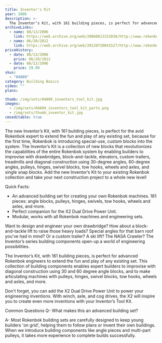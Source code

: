 ```yaml
---
title: Inventor's Kit
year: 2006
description: >-
  The Inventor’s Kit, with 161 building pieces, is perfect for advanced Rokenbok engineers to extend the fun and play of any existing set. This collection of building components enables expert builders to improvise with diagonal construction using 30 and 60 degree angle blocks, and to make articulating  machines with pulleys, hinges, swivel blocks, tow hooks, wheels and axles, and more.
archiveLinks:
  - name: 08/13/2006
    link: https://web.archive.org/web/20060813152038/http://www.rokenbok.com/catalog/pd_bb_04809.html
  - name: 06/20/2012
    link: https://web.archive.org/web/20120720041527/http://www.rokenbok.com/estore/construction/inventors-tool-kit
priceHistory:
  - date: 08/13/2006
    price: 06/20/2012
  - date: 08/13/2006
    price: 29.99
skus:
  - "04809"
category: Building Basics
video: ""
plans:

thumb: /img/sets/04809_inventors_tool_kit.jpg
images:
  - /img/sets/04809_inventors_tool_kit_parts.png
  - /img/sets/thumb_inventor_kit.jpg
cmseditable: true
---
```


The new Inventor’s Kit, with 161 building pieces, is perfect for the avid Rokenbok expert to extend the fun and play of any existing set, because for the first time, Rokenbok is introducing special-use, custom blocks into the system. The Inventor’s Kit is a collection of new blocks that revolutionizes the capabilities of the entire Rokenbok system by enabling builders to improvise with drawbridges, block-and-tackle, elevators, custom trailers, treadmills and diagonal construction using 30-degree angles, 60-degree angles, pulleys, hinges, swivel blocks, tow hooks, wheels and axles, and single snap blocks. Add the new Inventor’s Kit to your existing Rokenbok collection and take your next construction project to a whole new level!

Quick Facts:
  - An advanced building set for creating your own Rokenbok machines.
161 pieces: angle blocks, pulleys, hinges, swivels, tow hooks, wheels and axles, and more.
  - Perfect companion for the X2 Dual Drive Power Unit.
  - Modular, works with all Rokenbok machines and engineering sets.

Want to design and engineer your own drawbridge?  How about a block-and-tackle lift to raise those heavy loads?  Special angles for that barn roof you've had in mind?  Or a custom trailer?  A ski lift?  The NASA Crawler?  The Inventor’s series building components open-up a world of engineering possibilities.

The Inventor’s Kit, with 161 building pieces, is perfect for advanced Rokenbok engineers to extend the fun and play of any existing set. This collection of building components enables expert builders to improvise with diagonal construction using 30 and 60 degree angle blocks, and to make articulating  machines with pulleys, hinges, swivel blocks, tow hooks, wheels and axles, and more.

Don't forget, you can add the X2 Dual Drive Power Unit to power your engineering inventions.  With winch, axle, and cog drives, the X2 will inspire you to create even more inventions with your Inventor’s Tool Kit.

Common Questions
Q- What makes this an advanced building set?

A- Most Rokenbok building sets are carefully designed to keep young builders 'on grid', helping them to follow plans or invent their own buildings.  When we introduce building components like angle pieces and multi-part pulleys, it takes more experience to complete builds successfully.
